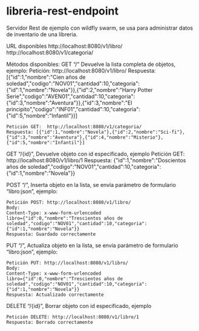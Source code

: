 # libreria-rest-endpoint
Servidor Rest de ejemplo con wildfly swarm, se usa para administrar datos de inventario de una libreria.

URL disponibles
	http://localhost:8080/v1/libro/
	http://localhost:8080/v1/categoria/

Métodos disponibles:
GET “/” Devuelve la lista completa de objetos, ejemplo: 
	Petición:  http://localhost:8080/v1/libro/
	Respuesta:[{"id":1,"nombre":"Cien años de soledad","codigo":"NOV01","cantidad":10,"categoria":{"id":1,"nombre":"Novela"}},{"id":2,"nombre":"Harry Potter Serie","codigo":"AVEN01","cantidad":10,"categoria":{"id":3,"nombre":"Aventura"}},{"id":3,"nombre":"El principito","codigo":"INF01","cantidad":10,"categoria":{"id":5,"nombre":"Infantil"}}]

	Petición GET:  http://localhost:8080/v1/categoria/
	Respuesta: [{"id":1,"nombre":"Novela"},{"id":2,"nombre":"Sci-fi"},{"id":3,"nombre":"Aventura"},{"id":4,"nombre":"Misterio"},{"id":5,"nombre":"Infantil"}]

GET “/{id}”, Devuelve objeto con id especificado, ejemplo
	Petición GET: http://localhost:8080/v1/libro/1
	Respuesta: {"id":1,"nombre":"Doscientos años de soledad","codigo":"NOV01","cantidad":10,"categoria":{"id":1,"nombre":"Novela"}}

POST “/”, Inserta objeto en la lista, se envía parámetro de formulario “libro:json”, ejemplo:

	Petición POST: http://localhost:8080/v1/libro/
	Body: 
	Content-Type: x-www-form-urlencoded
	libro={"id":0,"nombre":"Trescientos años de soledad","codigo":"NOV01","cantidad":10,"categoria":{"id":1,"nombre":"Novela"}}
	Respuesta: Guardado correctamente

PUT “/”, Actualiza objeto en la lista, se envía parámetro de formulario “libro:json”, ejemplo:

	Petición PUT: http://localhost:8080/v1/libro/
	Body: 
	Content-Type: x-www-form-urlencoded
	libro={"id":0,"nombre":"Trescientos años de soledad","codigo":"NOV01","cantidad":10,"categoria":{"id":1,"nombre":"Novela"}}
	Respuesta: Actualizado correctamente

DELETE “/{id}”, Borrar objeto con id especificado, ejemplo
	
	Petición DELETE: http://localhost:8080/v1/libro/1
	Respuesta: Borrado correctamente

